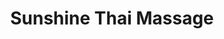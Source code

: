 ---
title: "Sunshine Thai Massage"
url: /ashton-in-makerfield/sunshine-thai-massage/
shop: massage
---